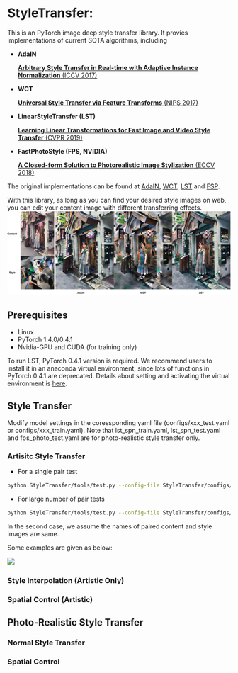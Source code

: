 # StyleTransfer:
This is an PyTorch image deep style transfer library. It provies implementations of current SOTA algorithms, including

* **AdaIN**

  [**Arbitrary Style Transfer in Real-time with Adaptive Instance Normalization** (ICCV 2017)](https://arxiv.org/abs/1703.06868)

* **WCT**

  [**Universal Style Transfer via Feature Transforms** (NIPS 2017)](https://arxiv.org/abs/1705.08086)
  
* **LinearStyleTransfer (LST)**

  [**Learning Linear Transformations for Fast Image and Video Style Transfer** (CVPR 2019)](http://openaccess.thecvf.com/content_CVPR_2019/papers/Li_Learning_Linear_Transformations_for_Fast_Image_and_Video_Style_Transfer_CVPR_2019_paper.pdf)

* **FastPhotoStyle (FPS, NVIDIA)**

  [**A Closed-form Solution to Photorealistic Image Stylization** (ECCV 2018)](https://arxiv.org/abs/1802.06474)

The original implementations can be found at [AdaIN](https://github.com/xunhuang1995/AdaIN-style), 
[WCT](https://github.com/Yijunmaverick/UniversalStyleTransfer), 
[LST](https://github.com/sunshineatnoon/LinearStyleTransfer) and [FSP](https://github.com/NVIDIA/FastPhotoStyle).

With this library, as long as you can find your desired style images on web, you can edit your content image with different transferring effects.
![](https://github.com/AlenUbuntu/StyleTransfer/blob/master/images/demo1.png)

## Prerequisites 
* Linux 
* PyTorch 1.4.0/0.4.1
* Nvidia-GPU and CUDA (for training only)

To run LST, PyTorch 0.4.1 version is required. We recommend users to install it in an anaconda virtual environment, since lots of functions in PyTorch 0.4.1 are deprecated. Details about setting and activating the virtual environment is [here]().

## Style Transfer
Modify model settings in the coressponding yaml file (configs/xxx_test.yaml or configs/xxx_train.yaml). Note that lst_spn_train.yaml, lst_spn_test.yaml and fps_photo_test.yaml are for photo-realistic style transfer only.
### Artisitc Style Transfer

* For a single pair test
```sh
python StyleTransfer/tools/test.py --config-file StyleTransfer/configs/xxx_test.yaml --content path/to/content/image --style path/to/style/image
```
* For large number of pair tests
```sh
python StyleTransfer/tools/test.py --config-file StyleTransfer/configs/xxx_test.yaml --contentDir path/to/content --styleDir path/to/style --mode 1
```
In the second case, we assume the names of paired content and style images are same.

Some examples are given as below:

![](https://github.com/AlenUbuntu/StyleTransfer/blob/master/images/demo2.png)

### Style Interpolation (Artistic Only)

### Spatial Control (Artistic)

## Photo-Realistic Style Transfer 
### Normal Style Transfer
### Spatial Control
